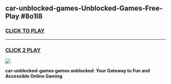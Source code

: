 
## car-unblocked-games-Unblocked-Games-Free-Play #8o1l8
<h3>
<a href="https://us.freeplayer.one?title=car-unblocked-games&ref=9M">CLICK TO PLAY</a></h3>
<hr>

<h3>
<a href="https://us.freeplayer.one?title=car-unblocked-games&ref=9M">CLICK 2 PLAY</a>
  
</h3>

<a href="https://us.freeplayer.one?title=car-unblocked-games&ref=9M"><img src="https://clearcache.store/games.png"></a>


**car-unblocked-games games unblocked: Your Gateway to Fun and Accessible Online Gaming**
